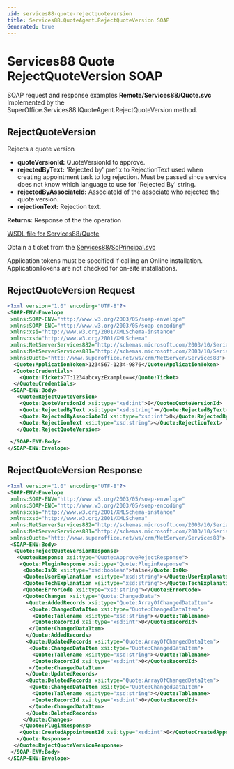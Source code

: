 ```yaml
---
uid: services88-quote-rejectquoteversion
title: Services88.QuoteAgent.RejectQuoteVersion SOAP
Generated: true
---
```


# Services88 Quote RejectQuoteVersion SOAP

SOAP request and response examples **Remote/Services88/Quote.svc**
Implemented by the <see cref="M:SuperOffice.Services88.IQuoteAgent.RejectQuoteVersion">SuperOffice.Services88.IQuoteAgent.RejectQuoteVersion</see> method.

## RejectQuoteVersion

Rejects a quote version

* **quoteVersionId:** QuoteVersionId to approve.
* **rejectedByText:** 'Rejected by' prefix to RejectionText used when creating appointment task to log rejection. Must be passed since service does not know which language to use for 'Rejected By' string.
* **rejectedByAssociateId:** AssociateId of the associate who rejected the quote version.
* **rejectionText:** Rejection text.

**Returns:** Response of the the operation


[WSDL file for Services88/Quote](../Services88-Quote.md)

Obtain a ticket from the [Services88/SoPrincipal.svc](../SoPrincipal/index.md)

Application tokens must be specified if calling an Online installation. ApplicationTokens are not checked for on-site installations.

## RejectQuoteVersion Request

```xml
<?xml version="1.0" encoding="UTF-8"?>
<SOAP-ENV:Envelope
 xmlns:SOAP-ENV="http://www.w3.org/2003/05/soap-envelope"
 xmlns:SOAP-ENC="http://www.w3.org/2003/05/soap-encoding"
 xmlns:xsi="http://www.w3.org/2001/XMLSchema-instance"
 xmlns:xsd="http://www.w3.org/2001/XMLSchema"
 xmlns:NetServerServices882="http://schemas.microsoft.com/2003/10/Serialization/Arrays"
 xmlns:NetServerServices881="http://schemas.microsoft.com/2003/10/Serialization/"
 xmlns:Quote="http://www.superoffice.net/ws/crm/NetServer/Services88">
  <Quote:ApplicationToken>1234567-1234-9876</Quote:ApplicationToken>
  <Quote:Credentials>
    <Quote:Ticket>7T:1234abcxyzExample==</Quote:Ticket>
  </Quote:Credentials>
 <SOAP-ENV:Body>
   <Quote:RejectQuoteVersion>
    <Quote:QuoteVersionId xsi:type="xsd:int">0</Quote:QuoteVersionId>
    <Quote:RejectedByText xsi:type="xsd:string"></Quote:RejectedByText>
    <Quote:RejectedByAssociateId xsi:type="xsd:int">0</Quote:RejectedByAssociateId>
    <Quote:RejectionText xsi:type="xsd:string"></Quote:RejectionText>
   </Quote:RejectQuoteVersion>

 </SOAP-ENV:Body>
</SOAP-ENV:Envelope>

```


## RejectQuoteVersion Response

```xml
<?xml version="1.0" encoding="UTF-8"?>
<SOAP-ENV:Envelope
 xmlns:SOAP-ENV="http://www.w3.org/2003/05/soap-envelope"
 xmlns:SOAP-ENC="http://www.w3.org/2003/05/soap-encoding"
 xmlns:xsi="http://www.w3.org/2001/XMLSchema-instance"
 xmlns:xsd="http://www.w3.org/2001/XMLSchema"
 xmlns:NetServerServices882="http://schemas.microsoft.com/2003/10/Serialization/Arrays"
 xmlns:NetServerServices881="http://schemas.microsoft.com/2003/10/Serialization/"
 xmlns:Quote="http://www.superoffice.net/ws/crm/NetServer/Services88">
 <SOAP-ENV:Body>
  <Quote:RejectQuoteVersionResponse>
   <Quote:Response xsi:type="Quote:ApproveRejectResponse">
    <Quote:PluginResponse xsi:type="Quote:PluginResponse">
     <Quote:IsOk xsi:type="xsd:boolean">false</Quote:IsOk>
     <Quote:UserExplanation xsi:type="xsd:string"></Quote:UserExplanation>
     <Quote:TechExplanation xsi:type="xsd:string"></Quote:TechExplanation>
     <Quote:ErrorCode xsi:type="xsd:string"></Quote:ErrorCode>
     <Quote:Changes xsi:type="Quote:ChangedData">
      <Quote:AddedRecords xsi:type="Quote:ArrayOfChangedDataItem">
       <Quote:ChangedDataItem xsi:type="Quote:ChangedDataItem">
        <Quote:Tablename xsi:type="xsd:string"></Quote:Tablename>
        <Quote:RecordId xsi:type="xsd:int">0</Quote:RecordId>
       </Quote:ChangedDataItem>
      </Quote:AddedRecords>
      <Quote:UpdatedRecords xsi:type="Quote:ArrayOfChangedDataItem">
       <Quote:ChangedDataItem xsi:type="Quote:ChangedDataItem">
        <Quote:Tablename xsi:type="xsd:string"></Quote:Tablename>
        <Quote:RecordId xsi:type="xsd:int">0</Quote:RecordId>
       </Quote:ChangedDataItem>
      </Quote:UpdatedRecords>
      <Quote:DeletedRecords xsi:type="Quote:ArrayOfChangedDataItem">
       <Quote:ChangedDataItem xsi:type="Quote:ChangedDataItem">
        <Quote:Tablename xsi:type="xsd:string"></Quote:Tablename>
        <Quote:RecordId xsi:type="xsd:int">0</Quote:RecordId>
       </Quote:ChangedDataItem>
      </Quote:DeletedRecords>
     </Quote:Changes>
    </Quote:PluginResponse>
    <Quote:CreatedAppointmentId xsi:type="xsd:int">0</Quote:CreatedAppointmentId>
   </Quote:Response>
  </Quote:RejectQuoteVersionResponse>
 </SOAP-ENV:Body>
</SOAP-ENV:Envelope>

```

